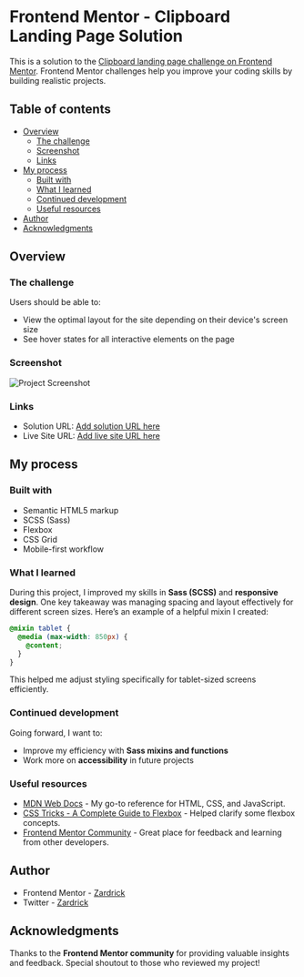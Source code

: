# Frontend Mentor - Clipboard Landing Page Solution

This is a solution to the [Clipboard landing page challenge on Frontend Mentor](https://www.frontendmentor.io/challenges/clipboard-landing-page-5cc9bccd6c4c91111378ecb9). Frontend Mentor challenges help you improve your coding skills by building realistic projects.

## Table of contents

- [Overview](#overview)
  - [The challenge](#the-challenge)
  - [Screenshot](#screenshot)
  - [Links](#links)
- [My process](#my-process)
  - [Built with](#built-with)
  - [What I learned](#what-i-learned)
  - [Continued development](#continued-development)
  - [Useful resources](#useful-resources)
- [Author](#author)
- [Acknowledgments](#acknowledgments)

## Overview

### The challenge

Users should be able to:

- View the optimal layout for the site depending on their device's screen size
- See hover states for all interactive elements on the page

### Screenshot

![Project Screenshot](./screenshot.jpg)

### Links

- Solution URL: [Add solution URL here](https://github.com/zardrick/clipboard-landing-page)
- Live Site URL: [Add live site URL here](https://zardrick.github.io/clipboard-landing-page)

## My process

### Built with

- Semantic HTML5 markup
- SCSS (Sass)
- Flexbox
- CSS Grid
- Mobile-first workflow

### What I learned

During this project, I improved my skills in **Sass (SCSS)** and **responsive design**. One key takeaway was managing spacing and layout effectively for different screen sizes. Here’s an example of a helpful mixin I created:

```scss
@mixin tablet {
  @media (max-width: 850px) {
    @content;
  }
}
```

This helped me adjust styling specifically for tablet-sized screens efficiently.

### Continued development

Going forward, I want to:

- Improve my efficiency with **Sass mixins and functions**
- Work more on **accessibility** in future projects

### Useful resources

- [MDN Web Docs](https://developer.mozilla.org/en-US/) - My go-to reference for HTML, CSS, and JavaScript.
- [CSS Tricks - A Complete Guide to Flexbox](https://css-tricks.com/snippets/css/a-guide-to-flexbox/) - Helped clarify some flexbox concepts.
- [Frontend Mentor Community](https://www.frontendmentor.io/) - Great place for feedback and learning from other developers.

## Author

- Frontend Mentor - [Zardrick](https://www.frontendmentor.io/profile/zardrick)
- Twitter - [Zardrick](https://www.twitter.com/zardrick1)

## Acknowledgments

Thanks to the **Frontend Mentor community** for providing valuable insights and feedback. Special shoutout to those who reviewed my project!

